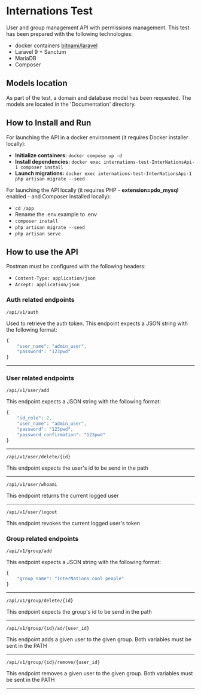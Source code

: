 # Internations Test

User and group management API with permissions management.
This test has been prepared with the following technologies:

* docker containers [bitnami/laravel](https://hub.docker.com/r/bitnami/laravel)
* Laravel 9 + Sanctum
* MariaDB
* Composer

## Models location

As part of the test, a domain and database model has been requested.
The models are located in the 'Documentation' directory.

## How to Install and Run

For launching the API in a docker environment (it requires Docker installer locally):
* **Initialize containers:** `docker compose up -d`
* **Install dependencies:** `docker exec internations-test-InterNationsApi-1 composer install`
* **Launch migrations:** `docker exec internations-test-InterNationsApi-1 php artisan migrate --seed`

For launching the API locally (it requires PHP - **extension=pdo_mysql** enabled - and Composer installed locally):

* `cd /app`
* Rename the .env.example to .env
* `composer install`
* `php artisan migrate --seed`
* `php artisan serve`

## How to use the API

Postman must be configured with the following headers:

* `Content-Type: application/json`
* `Accept: application/json`

### Auth related endpoints

`/api/v1/auth`

Used to retrieve the auth token. This endpoint expects a JSON string with the following format:

```javascript
{
    "user_name": "admin_user",
    "password": "123pwd"
}
```
---

### User related endpoints

`/api/v1/user/add`

This endpoint expects a JSON string with the following format:

```javascript
{
    "id_role": 2,
    "user_name": "admin_user",
    "password": "123pwd",
    "password_confirmation": "123pwd"
}
```
---

`/api/v1/user/delete/{id}`

This endpoint expects the user's id to be send in the path

---

`/api/v1/user/whoami`

This endpoint returns the current logged user

---
`/api/v1/user/logout`

This endpoint revokes the current logged user's token

### Group related endpoints

`/api/v1/group/add`

This endpoint expects a JSON string with the following format:

```javascript
{
    "group_name": "InterNations cool people"
}
```
---
`/api/v1/group/delete/{id}`

This endpoint expects the group's id to be send in the path

---
`/api/v1/group/{id}/ad/{user_id}`

This endpoint adds a given user to the given group. Both variables must be sent in the PATH

---
`/api/v1/group/{id}/remove/{user_id}`

This endpoint removes a given user to the given group. Both variables must be sent in the PATH

---